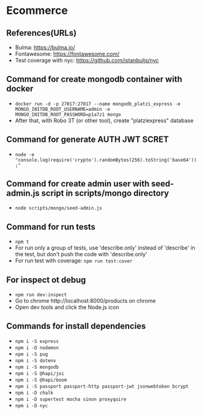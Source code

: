 # Ecommerce

## References(URLs)
- Bulma: https://bulma.io/
- Fontawesome: https://fontawesome.com/
- Test coverage with nyc: https://github.com/istanbuljs/nyc

## Command for create mongodb container with docker
- `docker run -d -p 27017:27017 --name mongodb_platzi_express -e MONGO_INITDB_ROOT_USERNAME=admin -e MONGO_INITDB_ROOT_PASSWORD=p1a7z1 mongo`
- After that, with Robo 3T (or other tool), create "platziexpress" database

## Command for generate AUTH JWT SCRET
- `node -e "console.log(require('crypto').randomBytes(256).toString('base64'));"`

## Command for create admin user with seed-admin.js script in scripts/mongo directory
- `node scripts/mongo/seed-admin.js`

## Command for run tests
- `npm t`
- For run only a group of tests, use 'describe.only' instead of 'describe' in the test, but don't push the code with 'describe.only'
- For run test with coverage: `npm run test:cover`

## For inspect ot debug
- `npm run dev:inspect`
- Go to chrome http://localhost:8000/products on chrome
- Open dev tools and click the Node.js icon

## Commands for install dependencies
- `npm i -S express`
- `npm i -D nodemon`
- `npm i -S pug`
- `npm i -S dotenv`
- `npm i -S mongodb`
- `npm i -S @hapi/joi`
- `npm i -S @hapi/boom`
- `npm i -S passport passport-http passport-jwt jsonwebtoken bcrypt`
- `npm i -D chalk`
- `npm i -D supertest mocha sinon proxyquire`
- `npm i -D nyc`
